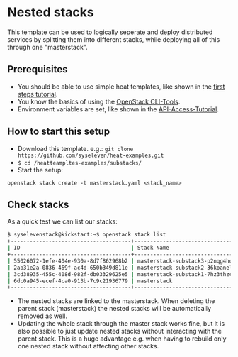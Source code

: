 # Nested stacks

This template can be used to logically seperate and deploy distributed services by splitting them into different stacks, while deploying all of this through one "masterstack".

## Prerequisites

* You should be able to use simple heat templates, like shown in the [first steps tutorial](https://docs.syseleven.de/syseleven-stack/en/tutorials/firststeps).
* You know the basics of using the [OpenStack CLI-Tools](https://docs.syseleven.de/syseleven-stack/en/howtos/openstack-cli).
* Environment variables are set, like shown in the [API-Access-Tutorial](https://docs.syseleven.de/syseleven-stack/en/tutorials/api-access).

## How to start this setup

* Download this template. e.g.: `git clone https://github.com/syseleven/heat-examples.git`
* `$ cd /heatteampltes-examples/substacks/`
* Start the setup:

```shell
openstack stack create -t masterstack.yaml <stack_name>
```

## Check stacks

As a quick test we can list our stacks:

```bash
$ syselevenstack@kickstart:~$ openstack stack list
+--------------------------------------+------------------------------------+-----------------+---------------------+--------------+
| ID                                   | Stack Name                         | Stack Status    | Creation Time       | Updated Time |
+--------------------------------------+------------------------------------+-----------------+---------------------+--------------+
| 55026072-1efe-404e-930a-8d7f862968b2 | masterstack-substack3-p2nqg4hqqovd | CREATE_COMPLETE | 2017-10-11T15:08:45 | None         |
| 2ab31e2a-0836-469f-ac4d-650b349d811e | masterstack-substack2-36koanelqe65 | CREATE_COMPLETE | 2017-10-11T15:08:43 | None         |
| 3cd38935-455c-408d-982f-db03329625e5 | masterstack-substack1-7hz3thzcw4sl | CREATE_COMPLETE | 2017-10-11T15:08:40 | None         |
| 6dc0a945-ecef-4ca0-913b-7c9c21936779 | masterstack                        | CREATE_COMPLETE | 2017-10-11T15:08:39 | None         |
+--------------------------------------+------------------------------------+-----------------+---------------------+--------------+
```

* The nested stacks are linked to the masterstack. When deleting the parent stack (masterstack) the nested stacks will be automatically removed as well.
* Updating the whole stack through the master stack works fine, but it is also possible to just update nested stacks without interacting with the parent stack. This is a huge advantage e.g. when having to rebuild only one nested stack without affecting other stacks.

